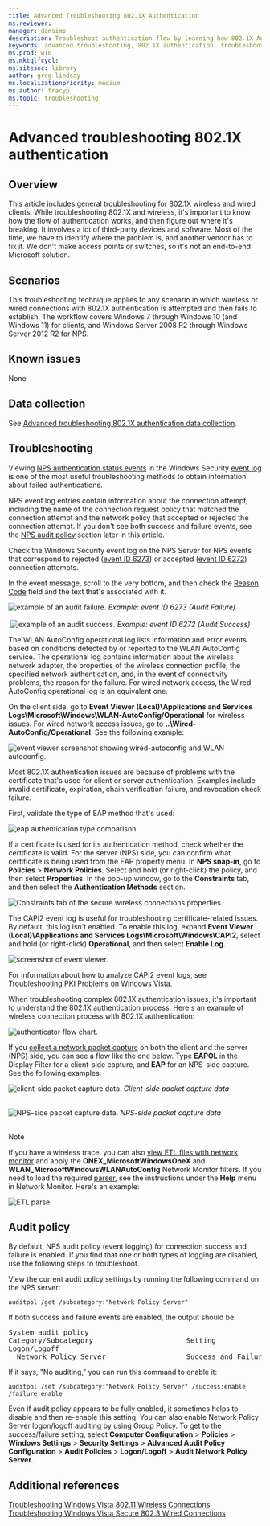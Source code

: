```yaml
---
title: Advanced Troubleshooting 802.1X Authentication
ms.reviewer: 
manager: dansimp
description: Troubleshoot authentication flow by learning how 802.1X Authentication works for wired and wireless clients.
keywords: advanced troubleshooting, 802.1X authentication, troubleshooting, authentication, Wi-Fi
ms.prod: w10
ms.mktglfcycl: 
ms.sitesec: library
author: greg-lindsay
ms.localizationpriority: medium
ms.author: tracyp
ms.topic: troubleshooting
---
```

 
# Advanced troubleshooting 802.1X authentication
 
## Overview

This article includes general troubleshooting for 802.1X wireless and wired clients. While troubleshooting 802.1X and wireless, it's important to know how the flow of authentication works, and then figure out where it's breaking. It involves a lot of third-party devices and software. Most of the time, we have to identify where the problem is, and another vendor has to fix it. We don't make access points or switches, so it's not an end-to-end Microsoft solution.
 
## Scenarios

This troubleshooting technique applies to any scenario in which wireless or wired connections with 802.1X authentication is attempted and then fails to establish. The workflow covers Windows 7 through Windows 10 (and Windows 11) for clients, and Windows Server 2008 R2 through Windows Server 2012 R2 for NPS.
 
## Known issues

None
 
## Data collection

See [Advanced troubleshooting 802.1X authentication data collection](data-collection-for-802-authentication.md).
 
## Troubleshooting

Viewing [NPS authentication status events](/previous-versions/windows/it-pro/windows-server-2008-R2-and-2008/cc735320(v%3dws.10)) in the Windows Security [event log](/previous-versions/windows/it-pro/windows-server-2008-R2-and-2008/cc722404(v%3dws.11)) is one of the most useful troubleshooting methods to obtain information about failed authentications.

NPS event log entries contain information about the connection attempt, including the name of the connection request policy that matched the connection attempt and the network policy that accepted or rejected the connection attempt. If you don't see both success and failure events, see the [NPS audit policy](#audit-policy) section later in this article.

Check the Windows Security event log on the NPS Server for NPS events that correspond to rejected ([event ID 6273](/previous-versions/windows/it-pro/windows-server-2008-R2-and-2008/cc735399(v%3dws.10))) or accepted ([event ID 6272](/previous-versions/windows/it-pro/windows-server-2008-R2-and-2008/cc735388(v%3dws.10))) connection attempts.
 
In the event message, scroll to the very bottom, and then check the [Reason Code](/previous-versions/windows/it-pro/windows-server-2008-R2-and-2008/dd197570(v%3dws.10)) field and the text that's associated with it.
 
   ![example of an audit failure.](images/auditfailure.png)
   *Example: event ID 6273 (Audit Failure)*<br><br>
‎
   ![example of an audit success.](images/auditsuccess.png)
   *Example: event ID 6272 (Audit Success)*<br>

‎The WLAN AutoConfig operational log lists information and error events based on conditions detected by or reported to the WLAN AutoConfig service. The operational log contains information about the wireless network adapter, the properties of the wireless connection profile, the specified network authentication, and, in the event of connectivity problems, the reason for the failure. For wired network access, the Wired AutoConfig operational log is an equivalent one.

On the client side, go to **Event Viewer (Local)\Applications and Services Logs\Microsoft\Windows\WLAN-AutoConfig/Operational** for wireless issues. For wired network access issues, go to  **..\Wired-AutoConfig/Operational**. See the following example:

![event viewer screenshot showing wired-autoconfig and WLAN autoconfig.](images/eventviewer.png)
 
Most 802.1X authentication issues are because of problems with the certificate that's used for client or server authentication. Examples include invalid certificate, expiration, chain verification failure, and revocation check failure. 

First, validate the type of EAP method that's used:
 
![eap authentication type comparison.](images/comparisontable.png)

If a certificate is used for its authentication method, check whether the certificate is valid. For the server (NPS) side, you can confirm what certificate is being used from the EAP property menu. In **NPS snap-in**, go to **Policies** > **Network Policies**. Select and hold (or right-click) the policy, and then select **Properties**. In the pop-up window, go to the **Constraints** tab, and then select the **Authentication Methods** section.

![Constraints tab of the secure wireless connections properties.](images/eappropertymenu.png)
 
The CAPI2 event log is useful for troubleshooting certificate-related issues.
By default, this log isn't enabled. To enable this log, expand **Event Viewer (Local)\Applications and Services Logs\Microsoft\Windows\CAPI2**, select and hold (or right-click) **Operational**, and then select **Enable Log**.

![screenshot of event viewer.](images/capi.png)
 
For information about how to analyze CAPI2 event logs, see
[Troubleshooting PKI Problems on Windows Vista](/previous-versions/windows/it-pro/windows-vista/cc749296%28v=ws.10%29).

When troubleshooting complex 802.1X authentication issues, it's important to understand the 802.1X authentication process. Here's an example of wireless connection process with 802.1X authentication:

![authenticator flow chart.](images/authenticator_flow_chart.png)
 
If you [collect a network packet capture](troubleshoot-tcpip-netmon.md) on both the client and the server (NPS) side, you can see a flow like the one below. Type **EAPOL** in the Display Filter for a client-side capture, and **EAP** for an NPS-side capture. See the following examples:

![client-side packet capture data.](images/clientsidepacket_cap_data.png)
*Client-side packet capture data*<br><br>

![NPS-side packet capture data.](images/NPS_sidepacket_capture_data.png) 
*NPS-side packet capture data*<br>
‎

> [!NOTE]
> If you have a wireless trace, you can also [view ETL files with network monitor](/windows/desktop/ndf/using-network-monitor-to-view-etl-files) and apply the **ONEX_MicrosoftWindowsOneX** and **WLAN_MicrosoftWindowsWLANAutoConfig** Network Monitor filters. If you need to load the required [parser](/archive/blogs/netmon/parser-profiles-in-network-monitor-3-4), see the instructions under the **Help** menu in Network Monitor. Here's an example:

![ETL parse.](images/etl.png) 

## Audit policy

By default, NPS audit policy (event logging) for connection success and failure is enabled. If you find that one or both types of logging are disabled, use the following steps to troubleshoot.

View the current audit policy settings by running the following command on the NPS server:
```console
auditpol /get /subcategory:"Network Policy Server"
```

If both success and failure events are enabled, the output should be:
<pre>
System audit policy
Category/Subcategory                      Setting
Logon/Logoff
  Network Policy Server                   Success and Failure
</pre>

If it says, "No auditing," you can run this command to enable it:
```console
auditpol /set /subcategory:"Network Policy Server" /success:enable /failure:enable
```

Even if audit policy appears to be fully enabled, it sometimes helps to disable and then re-enable this setting. You can also enable Network Policy Server logon/logoff auditing by using Group Policy. To get to the success/failure setting, select **Computer Configuration** > **Policies** > **Windows Settings** > **Security Settings** > **Advanced Audit Policy Configuration** > **Audit Policies** > **Logon/Logoff** > **Audit Network Policy Server**.

## Additional references

[Troubleshooting Windows Vista 802.11 Wireless Connections](/previous-versions/windows/it-pro/windows-vista/cc766215(v=ws.10))<br>
[Troubleshooting Windows Vista Secure 802.3 Wired Connections](/previous-versions/windows/it-pro/windows-vista/cc749352(v=ws.10))